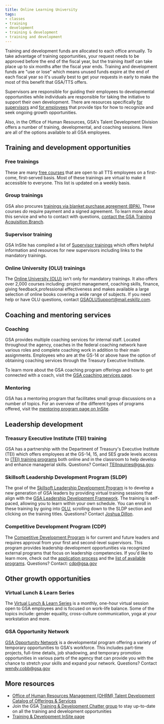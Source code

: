 ```yaml
---
title: Online Learning University
tags:
- classes
- training
- development
- training & development
- training and development
---
```


Training and development funds are allocated to each office annually. To take advantage of training opportunities, your request needs to be approved before the end of the fiscal year, but the training itself can take place up to six months after the fiscal year ends. Training and development funds are "use or lose" which means unused funds expire at the end of each fiscal year so it's usually best to get your requests in early to make the most of this benefit that GSA/TTS offers.

Supervisors are responsible for guiding their employees to developmental opportunities while individuals are responsible for taking the initiative to support their own development. There are resources specifically [for supervisors](https://docs.google.com/document/d/1HB9Gg2J_zra8SfJsxZ3cxyXvyaRfLhE8jw0q234KyXc/edit?usp=sharing) and [for employees](https://docs.google.com/document/d/1jVolEwO-Kt0SPOJ5DJSzmhIzMPMUjeL35BTeMgdwj7A/edit?usp=sharing) that provide tips for how to recognize and seek ongoing growth opportunities.

Also, in the Office of Human Resources, GSA's Talent Development Division offers a number of training, developmental,
and coaching sessions. Here are all of the options available to all GSA employees.

## Training and development opportunities 

### Free trainings

These are many [free courses](https://docs.google.com/spreadsheets/d/1_IofrlGEDxOt54XWSrw9S0RlJOrlVcZjOJlcqxzMOOI/edit?usp=sharing) that are open to all TTS employees on a first-come, first-served basis. Most of these trainings are virtual to make it accessible to everyone. This list is updated on a weekly basis. 

### Group trainings

GSA also procures [trainings via blanket purchase agreement (BPA).](https://docs.google.com/spreadsheets/d/1ptc22YXW2u_Yk1Zg7eiFvnT2RYb6eV8CVPRn0Gp3GmI/edit#gid=1410148690)
 These courses _do_ require payment and a signed agreement. To learn more about this service and who to contact with questions, [contact the GSA Training Acquisition Branch](https://insite.gsa.gov/topics/training-and-development/developmental-services/training-acquisition-previously-u4p).
  
### Supervisor training

GSA InSite has compiled a list of [Supervisor trainings](https://insite.gsa.gov/topics/training-and-development/supervisor-resources/new-supervisors) which offers helpful information and resources for new supervisors including links to the mandatory trainings. 
  
### Online University (OLU) trainings

The [Online University (OLU)](https://gsaolu.gsa.gov/) isn't only for mandatory trainings. It also offers over 2,000 courses including: project management, coaching skills, finance, giving feedback,professional effectiveness and makes available a large selection of online books covering a wide range of subjects. If you need help or have OLU questions, contact [GSAOLUSupport@mail.eskillz.com](mailto:GSAOLUSupport@mail.eskillz.com).
  
## Coaching and mentoring services

### Coaching

GSA provides multiple coaching services for internal staff. Located throughout the agency, coaches in the federal coaching network have various roles and complete coaching work in addition to their main assignments. Employees who are at the GS-14 or above have the option of obtaining coaching services through the Treasury Executive Institute. 

To learn more about the GSA coaching program offerings and how to get connected with a coach, visit the [GSA coaching services page](https://insite.gsa.gov/topics/training-and-development/developmental-services/coaching-services/how-do-i-get-a-coach).
  
### Mentoring

GSA has a mentoring program that facilitates small group discussions on a number of topics. For an overview of the different types of programs offered, visit the [mentoring program page on InSite](https://insite.gsa.gov/topics/training-and-development/mentoring-program).

## Leadership development

### Treasury Executive Institute (TEI) training

GSA has a partnership with the Department of Treasury's Executive Institute (TEI) which offers employees at the GS-14, 15, and SES grade levels access to [(TEI) training programs](https://insite.gsa.gov/topics/training-and-development/leadership-resources/treasury-executive-institute-tei) both online and in the classroom to help develop and enhance managerial skills. Questions? Contact [TEIInquiries@gsa.gov](mailto:TEIInquiries@gsa.gov). 

### Skillsoft Leadership Development Program (SLDP)

The goal of the [Skillsoft Leadership Development Program](https://insite.gsa.gov/employee-resources/training-and-development/leadership-resources/skillsoft-leadership-development-program) is to develop a new generation of GSA leaders by providing virtual training sessions that align with the [GSA Leadership Development Framework](https://insite.gsa.gov/cdnstatic/insite/GSA_Leadership_Development_Framework.pdf). The training is self-paced, allowing you to learn within your own schedule. You can enroll in these training by going into [OLU](https://gsaolu.gsa.gov/), scrolling down to the SLDP section and clicking on the training titles. Questions? Contact [Joshua Dillon](Joshua.Dillon@gsa.gov). 
  
### Competitive Development Program (CDP)

The [Competitive Development Program](https://insite.gsa.gov/topics/training-and-development/leadership-resources/competitive-development-program-cdp) is for current and future leaders and requires approval from your first and second-level supervisors. This program provides leadership development opportunities via recognized external programs that focus on leadership competencies. If you'd like to learn more, check out the [application process](https://docs.google.com/document/d/1WS3vaYPXtdaz36hCjrey3H0Ew0UNWIGm-J8w4JHynh4/edit) and the [list of available programs](https://docs.google.com/document/d/1BqDQbiu2_H8jvzEf6xxTFY5mH4qHcCeSPyT_ykmhHsI/edit). Questions? Contact: [cdp@gsa.gov](mailto:cdp@gsa.gov)

## Other growth opportunities

### Virtual Lunch & Learn Series

The [Virtual Lunch & Learn Series](https://insite.gsa.gov/employee-resources/training-and-development/continuous-learning/virtual-lunch-learn-series) is a monthly, one-hour virtual session open to GSA employees and is focused on work-life balance. Some of the topics include: gender equality, cross-culture communication, yoga at your workstation and more.
 
### GSA Opportunity Network

[GSA Opportunity Network](https://insite.gsa.gov/employee-resources/training-and-development/opportunity-network) is a developmental program offering a variety of temporary opportunities to GSA's workforce. This includes part-time projects, full-time details, job shadowing, and temporary promotion opportunities in various parts of the agency that can provide you with the chance to stretch your skills and expand your network. Questions? Contact [wendy.cobb@gsa.gov](mailto:wendy.cobb@gsa.gov)

## More resources

* [Office of Human Resources Management (OHRM) Talent Development Catalog of Offerings & Services](https://docs.google.com/document/d/1iYLvZn2XLAmdF7FDvujjK9xCsGOtWTlb1RlWlNKPtxE/edit)
* Join the GSA [Training & Development Chatter group](https://gsa.my.salesforce.com/_ui/core/chatter/groups/GroupProfilePage?g=0F9t0000000H1uQ)
to stay up-to-date on all the training and development opportunities
* [Training & Development InSite page](https://insite.gsa.gov/employee-resources/training-and-development/)


